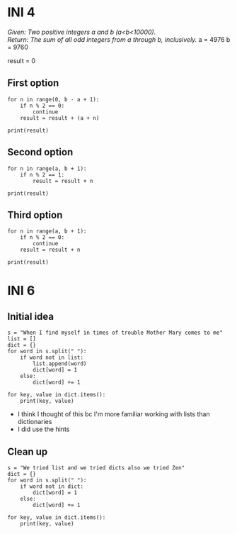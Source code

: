 # INI 4
_Given: Two positive integers a and b (a<b<10000).  
Return: The sum of all odd integers from a through b, inclusively._
a = 4976
b = 9760

result = 0


## First option
```
for n in range(0, b - a + 1):
    if n % 2 == 0:
        continue
    result = result + (a + n)
    
print(result)
```

## Second option
```
for n in range(a, b + 1):
    if n % 2 == 1:
        result = result + n
    
print(result)
```

## Third option
```
for n in range(a, b + 1):
    if n % 2 == 0:
        continue
    result = result + n
    
print(result)
```


# INI 6
## Initial idea
```
s = "When I find myself in times of trouble Mother Mary comes to me"
list = []
dict = {}
for word in s.split(" "):
    if word not in list:
        list.append(word)
        dict[word] = 1
    else:
        dict[word] += 1

for key, value in dict.items():
    print(key, value)
```
- I think I thought of this bc I'm more familiar working with lists than dictionaries
- I did use the hints

## Clean up
```
s = "We tried list and we tried dicts also we tried Zen"
dict = {}
for word in s.split(" "):
    if word not in dict:
        dict[word] = 1
    else:
        dict[word] += 1

for key, value in dict.items():
    print(key, value)
```
